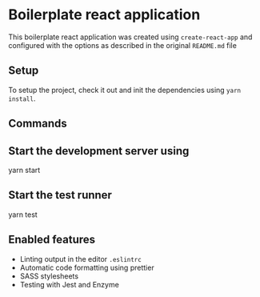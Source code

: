 # Boilerplate react application

This boilerplate react application was created using `create-react-app` and configured with the options as described in the original `README.md` file

## Setup

To setup the project, check it out and init the dependencies using `yarn install`.

## Commands

## Start the development server using

yarn start

## Start the test runner

yarn test

## Enabled features

- Linting output in the editor `.eslintrc`
- Automatic code formatting using prettier
- SASS stylesheets
- Testing with Jest and Enzyme

